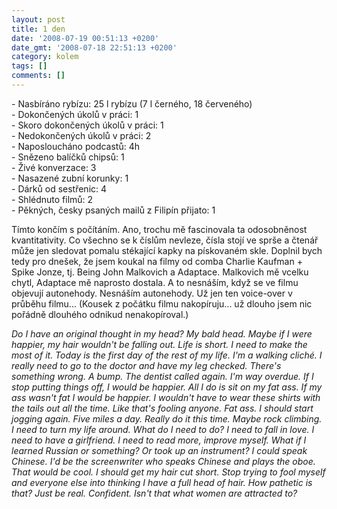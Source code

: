 ```yaml
---
layout: post
title: 1 den
date: '2008-07-19 00:51:13 +0200'
date_gmt: '2008-07-18 22:51:13 +0200'
category: kolem
tags: []
comments: []
---
```

<p>- Nasbíráno rybízu: 25 l rybízu (7 l černého, 18 červeného)<br />
- Dokončených úkolů v práci: 1<br />
- Skoro dokončených úkolů v práci: 1<br />
- Nedokončených úkolů v práci: 2<br />
- Naposloucháno podcastů: 4h<br />
- Snězeno balíčků chipsů: 1<br />
- Živé konverzace: 3<br />
- Nasazené zubní korunky: 1<br />
- Dárků od sestřenic: 4<br />
- Shlédnuto filmů: 2<br />
- Pěkných, česky psaných mailů z Filipín přijato: 1</p>
<p>Tímto končím s počítáním. Ano, trochu mě fascinovala ta odosobněnost kvantitativity. Co všechno se k číslům nevleze, čísla stojí ve sprše a čtenář může jen sledovat pomalu stékající kapky na pískovaném skle. Doplnil bych tedy pro dnešek, že jsem koukal na filmy od comba Charlie Kaufman + Spike Jonze, tj. Being John Malkovich a Adaptace. Malkovich mě vcelku chytl, Adaptace mě naprosto dostala. A to nesnáším, když se ve filmu objevují autonehody. Nesnáším autonehody. Už jen ten voice-over v průběhu filmu... (Kousek z počátku filmu nakopíruju... už dlouho jsem nic pořádně dlouhého odnikud nenakopíroval.)</p>
<p><em>Do I have an original thought in my head? My bald head. Maybe if I were happier, my hair wouldn't be falling out. Life is short. I need to make the most of it. Today is the first day of the rest of my life. I'm a walking cliché. I really need to go to the doctor and have my leg checked. There's something wrong. A bump. The dentist called again. I'm way overdue. If I stop putting things off, I would be happier. All I do is sit on my fat ass. If my ass wasn't fat I would be happier. I wouldn't have to wear these shirts with the tails out all the time. Like that's fooling anyone. Fat ass. I should start jogging again. Five miles a day. Really do it this time. Maybe rock climbing. I need to turn my life around. What do I need to do? I need to fall in love. I need to have a girlfriend. I need to read more, improve myself. What if I learned Russian or something? Or took up an instrument? I could speak Chinese. I'd be the screenwriter who speaks Chinese and plays the oboe. That would be cool. I should get my hair cut short. Stop trying to fool myself and everyone else into thinking I have a full head of hair. How pathetic is that? Just be real. Confident. Isn't that what women are attracted to?</em></p>
